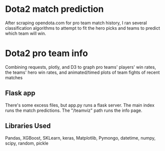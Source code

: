 # Dota2 match prediction

After scraping opendota.com for pro team match history, I ran several classification algorithms to attempt to fit the hero picks and teams to predict which team will win.

# Dota2 pro team info

Combining requests, plotly, and D3 to graph pro teams' players' win rates, the teams' hero win rates, and animated/timed plots of team fights of recent matches

## Flask app

There's some excess files, but app.py runs a flask server. The main index runs the match predictions. The "/teamviz" path runs the info page.

## Libraries Used
Pandas, XGBoost, SKLearn, keras, Matplotlib, Pymongo, datetime, numpy, scipy, random, pickle
